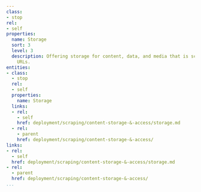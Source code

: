 ```yaml
---
class:
- stop
rel:
- self
properties:
  name: Storage
  sort: 3
  level: 3
  description: Offering storage for content, data, and media that is scraped from
    URLs.
entities:
- class:
  - stop
  rel:
  - self
  properties:
    name: Storage
  links:
  - rel:
    - self
    href: deployment/scraping/content-storage-&-access/storage.md
  - rel:
    - parent
    href: deployment/scraping/content-storage-&-access/
links:
- rel:
  - self
  href: deployment/scraping/content-storage-&-access/storage.md
- rel:
  - parent
  href: deployment/scraping/content-storage-&-access/
...
```

